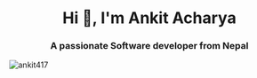 <h1 align="center">Hi 👋, I'm Ankit Acharya</h1>
<h3 align="center">A passionate Software developer from Nepal</h3>

<p align="left"> <img src="https://komarev.com/ghpvc/?username=ankit417&label=Profile%20views&color=0e75b6&style=flat" alt="ankit417" /> </p>

<p align="left">
</p>
